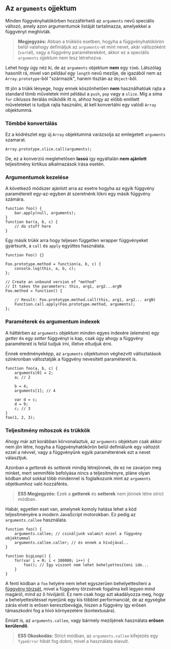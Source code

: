 ﻿## Az `arguments` ojjektum

Minden függvényhatókörben hozzáférhető az `arguments` nevű speciális változó,
amely azon argumentumok listáját tartalmazza, amelyekkel a függvényt meghívták.

> **Megjegyzés:** Abban a trükkös esetben, hogyha a függvényhatókörön belül valahogy
> definiáljuk az `arguments`-et mint nevet, akár változóként (`var`ral), vagy a függvény 
> paramétereként, akkor ez a speciális `arguments` ojjektum nem lesz létrehozva.

Lehet hogy úgy néz ki, de az `arguments` objektum **nem** egy `tömb`. Látszólag hasonlít rá,
mivel van például egy `length` nevű mezője, de igazából nem az `Array.prototype`-ból "származik",
hanem tisztán az `Object`-ből.

Itt jön a trükk lényege, hogy ennek köszönhetően **nem** használhatóak rajta a standard
tömb műveletek mint például a `push`, `pop` vagy a `slice`. Míg a sima `for` ciklusos iterálás
működik itt is, ahhoz hogy az előbb említett műveleteket is tudjuk rajta használni, át kell
konvertálni egy valódi `Array` objektummá.

### Tömbbé konvertálás

Ez a kódrészlet egy új `Array` objektummá varázsolja az emlegetett `arguments` szamarat.

    Array.prototype.slice.call(arguments);
	
De, ez a konverzió meglehetősen **lassú** így egyáltalán **nem ajánlott** teljesítmény kirtikus
alkalmazások írása esetén.

### Argumentumok kezelése

A következő módszer ajánlott arra az esetre hogyha az egyik függvény paramétereit egy-az-egyben
át szeretnénk lökni egy másik függvény számára.

    function foo() {
        bar.apply(null, arguments);
    }
    function bar(a, b, c) {
        // do stuff here
    }

Egy másik trükk arra hogy teljesen független wrapper függvényeket gyártsunk, a `call`
és `apply` együttes használata.

    function Foo() {}

    Foo.prototype.method = function(a, b, c) {
        console.log(this, a, b, c);
    };

    // Create an unbound version of "method" 
    // It takes the parameters: this, arg1, arg2...argN
    Foo.method = function() {

        // Result: Foo.prototype.method.call(this, arg1, arg2... argN)
        Function.call.apply(Foo.prototype.method, arguments);
    };
	
### Paraméterek és argumentum indexek

A háttérben az `arguments` objektum minden egyes indexére (elemére) egy *getter* és egy *setter*
függvényt is kap, csak úgy ahogy a függvény paramétereit is felül tudjuk írni, illetve eltudjuk érni.

Ennek eredményeképp, az `arguments` objektumon véghezvitt változtatások szinkronban
változtatják a függvény nevesített paramétereit is.

    function foo(a, b, c) {
        arguments[0] = 2;
        a; // 2

        b = 4;
        arguments[1]; // 4

        var d = c;
        d = 9;
        c; // 3
    }
    foo(1, 2, 3);
	
### Teljesítmény mítoszok és trükkök

Ahogy már azt korábban körvonalaztuk, az `arguments` objektum csak akkor nem jön létre,
hogyha a függvényhatókörön belül definiálunk egy változót ezzel a névvel, vagy a függvényünk
egyik paraméterének ezt a nevet választjuk.

Azonban a *getterek* és *setterek* mindig létrejönnek, de ez ne zavarjon meg minket, mert
semmiféle befolyása nincs a teljesítményre, pláne olyan kódban ahol sokkal több mindennel
is foglalkozunk mint az `arguments` objetkumhoz való hozzáférés.

> **ES5 Megjegyzés:** Ezek a **getterek** és **setterek** nem jönnek létre strict módban.

Habár, egyetlen eset van, amelynek komoly hatása lehet a kód teljesítményére a modern
JavaScript motorokban. Ez pedig az `arguments.callee` használata.

    function foo() {
        arguments.callee; // csináljunk valamit ezzel a függvény objektummal
        arguments.callee.caller; // és ennek a hívójával..
    }

    function bigLoop() {
        for(var i = 0; i < 100000; i++) {
            foo(); // Így viszont nem lehet behelyettesíteni ide...
        }
    }

A fenti kódban a `foo` helyére nem lehet egyszerűen behelyettesíteni a [függvény törzsét][1],
mivel a függvény törzsének fogalma kell legyen mind magáról, mind az ő hívójáról. Ez nem csak
hogy azt akadályozza meg, hogy a behelyettesítéssel nyerjünk egy kis többlet performanciát,
de az egységbe zárás elvét is erősen keresztbevágja, hiszen a függvény így erősen támaszkodni
fog a hívó környezetére (kontextusára).

Emiatt is, az `arguments.callee`, vagy bármely mezőjének használata **erősen kerülendő**.

> **ES5 Okoskodás:** Strict módban, az `arguments.callee` kifejezés egy `TypeError` hibát fog dobni,
> mivel a használata elavult.

[1]: http://en.wikipedia.org/wiki/Inlining




